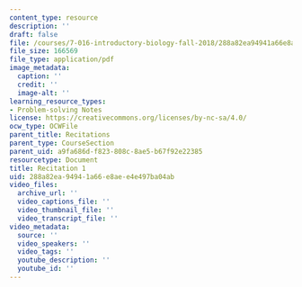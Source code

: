 ```yaml
---
content_type: resource
description: ''
draft: false
file: /courses/7-016-introductory-biology-fall-2018/288a82ea94941a66e8aee4e497ba04ab_MIT7_016F18rec1.pdf
file_size: 166569
file_type: application/pdf
image_metadata:
  caption: ''
  credit: ''
  image-alt: ''
learning_resource_types:
- Problem-solving Notes
license: https://creativecommons.org/licenses/by-nc-sa/4.0/
ocw_type: OCWFile
parent_title: Recitations
parent_type: CourseSection
parent_uid: a9fa686d-f823-808c-8ae5-b67f92e22385
resourcetype: Document
title: Recitation 1
uid: 288a82ea-9494-1a66-e8ae-e4e497ba04ab
video_files:
  archive_url: ''
  video_captions_file: ''
  video_thumbnail_file: ''
  video_transcript_file: ''
video_metadata:
  source: ''
  video_speakers: ''
  video_tags: ''
  youtube_description: ''
  youtube_id: ''
---
```

